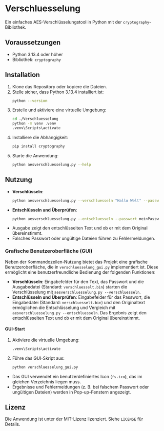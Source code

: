 # Verschluesselung

Ein einfaches AES-Verschlüsselungstool in Python mit der `cryptography`-Bibliothek.

## Voraussetzungen
- Python 3.13.4 oder höher
- Bibliothek: `cryptography`

## Installation
1. Klone das Repository oder kopiere die Dateien.
2. Stelle sicher, dass Python 3.13.4 installiert ist:
   ```bash
   python --version
   ```
3. Erstelle und aktiviere eine virtuelle Umgebung:
   ```bash
   cd ./Verschluesselung
   python -m venv .venv
   .venv\Scripts\activate
   ```
4. Installiere die Abhängigkeit:
   ```bash
   pip install cryptography
   ```
5. Starte die Anwendung:
   ```bash
   python aesverschluesselung.py --help
   ```

## Nutzung
- **Verschlüsseln**:
  ```bash
  python aesverschluesselung.py --verschluesseln "Hallo Welt" --passwort meinPasswort123 --ausgabe verschluesselt.bin
  ```
- **Entschlüsseln und Überprüfen**:
  ```bash
  python aesverschluesselung.py --entschluesseln --passwort meinPasswort123 --eingabe verschluesselt.bin --original "Hallo Welt"
  ```
- Ausgabe zeigt den entschlüsselten Text und ob er mit dem Original übereinstimmt.
- Falsches Passwort oder ungültige Dateien führen zu Fehlermeldungen.

### Grafische Benutzeroberfläche (GUI)
Neben der Kommandozeilen-Nutzung bietet das Projekt eine grafische Benutzeroberfläche, die in `verschluesselung_gui.py` implementiert ist. Diese ermöglicht eine benutzerfreundliche Bedienung der folgenden Funktionen:

- **Verschlüsseln**: 
Eingabefelder für den Text, das Passwort und die Ausgabedatei (Standard: `verschluesselt.bin`) starten die Verschlüsselung mit `aesverschluesselung.py --verschluesseln`.
- **Entschlüsseln und Überprüfen**: 
Eingabefelder für das Passwort, die Eingabedatei (Standard: `verschluesselt.bin`) und den Originaltext ermöglichen die Entschlüsselung und Vergleich mit `aesverschluesselung.py --entschluesseln`. Das Ergebnis zeigt den entschlüsselten Text und ob er mit dem Original übereinstimmt.

#### GUI-Start
1. Aktiviere die virtuelle Umgebung:
   ```bash
   .venv\Scripts\activate
   ```
2. Führe das GUI-Skript aus:
   ```bash
   python verschluesselung_gui.py
   ```
- Das GUI verwendet ein benutzerdefiniertes Icon (`fs.ico`), das im gleichen Verzeichnis liegen muss.
- Ergebnisse und Fehlermeldungen (z. B. bei falschem Passwort oder ungültigen Dateien) werden in Pop-up-Fenstern angezeigt.

## Lizenz
Die Anwendung ist unter der MIT-Lizenz lizenziert. Siehe `LICENSE` für Details.